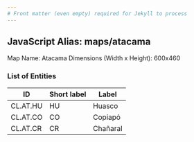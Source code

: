 ```yaml
---
# Front matter (even empty) required for Jekyll to process
---
```


## JavaScript Alias: maps/atacama

Map Name: Atacama
Dimensions (Width x Height): 600x460

### List of Entities

| ID       | Short label | Label    |
| -------- | ----------- | -------- |
| CL.AT.HU | HU          | Huasco   |
| CL.AT.CO | CO          | Copiapó  |
| CL.AT.CR | CR          | Chañaral |
